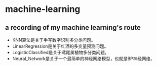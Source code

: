 # machine-learning
## a recording of my machine learning's route

- KNN算法是关于手写数字识别多分类问题。
- LinearRegression是关于红酒的多变量预测问题。
- LogisticClassified是关于鸢尾属植物多分类问题。
- Neural_Network是关于一个最简单的神经网络模型，也就是BP神经网络。
